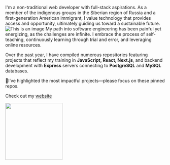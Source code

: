 I'm a non-traditional web developer with full-stack aspirations.  As a member of the indigenous groups in the Siberian region of Russia and a first-generation American immigrant, I value technology that provides access and opportunity, ultimately guiding us toward a sustainable future.  
 ![This is an image](https://64.media.tumblr.com/21599ecadc5de1e3e232ec49d7ff2866/tumblr_ompbhuqheK1sn231po7_400.gif) 
  My path into software engineering has been painful yet energizing, as the challenges are infinite. I embrace the process of self-teaching, continuously learning through trial and error, and leveraging online resources.

Over the past year, I have compiled numerous repositories featuring projects that reflect my training in **JavaScript, React, Next.js**, and backend development with **Express** servers connecting to **PostgreSQL** and **MySQL** databases.

 📌I’ve highlighted the most impactful projects—please focus on these pinned repos.
 
 Check out my [website](https://personal-blog-ariunaamy.vercel.app/)

<img height="180em" src="https://github-readme-stats.vercel.app/api?username=ariunaamy&show_icons=true&hide_border=true&&count_private=true&include_all_commits=true" />
